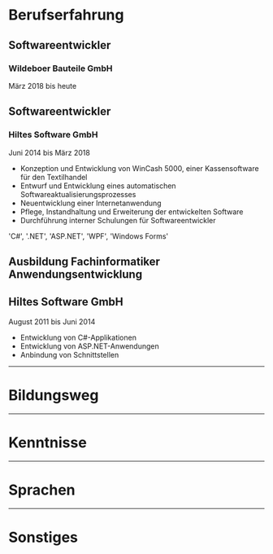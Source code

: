 # Berufserfahrung

## Softwareentwickler
### Wildeboer Bauteile GmbH
März 2018 bis heute

## Softwareentwickler
### Hiltes Software GmbH
Juni 2014 bis März 2018

* Konzeption und Entwicklung von WinCash 5000, einer Kassensoftware für den Textilhandel
* Entwurf und Entwicklung eines automatischen Softwareaktualisierungsprozesses
* Neuentwicklung einer Internetanwendung
* Pflege, Instandhaltung und Erweiterung der entwickelten Software
* Durchführung interner Schulungen für Softwareentwickler

'C#', '.NET', 'ASP.NET', 'WPF', 'Windows Forms'

## Ausbildung Fachinformatiker Anwendungsentwicklung
## Hiltes Software GmbH
August 2011 bis Juni 2014

* Entwicklung von C#-Applikationen
* Entwicklung von ASP.NET-Anwendungen
* Anbindung von Schnittstellen

* * *

# Bildungsweg

* * *

# Kenntnisse

* * *

# Sprachen

* * *

# Sonstiges
